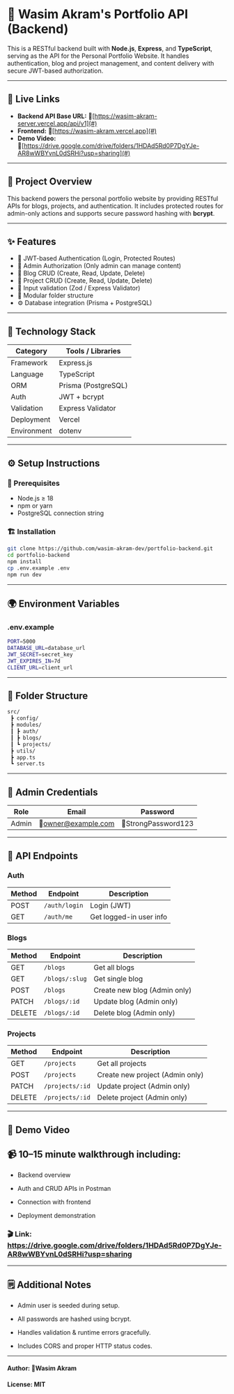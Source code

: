# 🧠 Wasim Akram's Portfolio API (Backend)

This is a RESTful backend built with **Node.js**, **Express**, and **TypeScript**, serving as the API for the Personal Portfolio Website.
It handles authentication, blog and project management, and content delivery with secure JWT-based authorization.

---

## 🚀 Live Links

- **Backend API Base URL:** 🔹[https://wasim-akram-server.vercel.app/api/v1](#)
- **Frontend:** 🔹[https://wasim-akram.vercel.app](#)
- **Demo Video:** 🔹[https://drive.google.com/drive/folders/1HDAd5Rd0P7DgYJe-AR8wWBYvnL0dSRHi?usp=sharing](#)

---

## 🧾 Project Overview

This backend powers the personal portfolio website by providing RESTful APIs for blogs, projects, and authentication.
It includes protected routes for admin-only actions and supports secure password hashing with **bcrypt**.

---

## ✨ Features

- 🔐 JWT-based Authentication (Login, Protected Routes)
- 🧠 Admin Authorization (Only admin can manage content)
- 📰 Blog CRUD (Create, Read, Update, Delete)
- 💼 Project CRUD (Create, Read, Update, Delete)
- 🧩 Input validation (Zod / Express Validator)
- 🧱 Modular folder structure
- ⚙️ Database integration (Prisma + PostgreSQL)

---

## 🧰 Technology Stack

| Category    | Tools / Libraries   |
| ----------- | ------------------- |
| Framework   | Express.js          |
| Language    | TypeScript          |
| ORM         | Prisma (PostgreSQL) |
| Auth        | JWT + bcrypt        |
| Validation  | Express Validator   |
| Deployment  | Vercel              |
| Environment | dotenv              |

---

## ⚙️ Setup Instructions

### 🔧 Prerequisites

- Node.js ≥ 18
- npm or yarn
- PostgreSQL connection string

### 🏗️ Installation

```bash
git clone https://github.com/wasim-akram-dev/portfolio-backend.git
cd portfolio-backend
npm install
cp .env.example .env
npm run dev
```

---

## 🌍 Environment Variables

### .env.example

```bash
PORT=5000
DATABASE_URL=database_url
JWT_SECRET=secret_key
JWT_EXPIRES_IN=7d
CLIENT_URL=client_url
```

---

## 📁 Folder Structure

```bash
src/
 ┣ config/
 ┣ modules/
 ┃ ┣ auth/
 ┃ ┣ blogs/
 ┃ ┗ projects/
 ┣ utils/
 ┣ app.ts
 ┗ server.ts
```

---

## 🔑 Admin Credentials

| Role  | Email                                           | Password            |
| ----- | ----------------------------------------------- | ------------------- |
| Admin | 🔹[owner@example.com](mailto:owner@example.com) | 🔹StrongPassword123 |

---

## 🧪 API Endpoints

### Auth

| Method | Endpoint      | Description             |
| ------ | ------------- | ----------------------- |
| POST   | `/auth/login` | Login (JWT)             |
| GET    | `/auth/me`    | Get logged-in user info |

### Blogs

| Method | Endpoint       | Description                  |
| ------ | -------------- | ---------------------------- |
| GET    | `/blogs`       | Get all blogs                |
| GET    | `/blogs/:slug` | Get single blog              |
| POST   | `/blogs`       | Create new blog (Admin only) |
| PATCH  | `/blogs/:id`   | Update blog (Admin only)     |
| DELETE | `/blogs/:id`   | Delete blog (Admin only)     |

### Projects

| Method | Endpoint        | Description                     |
| ------ | --------------- | ------------------------------- |
| GET    | `/projects`     | Get all projects                |
| POST   | `/projects`     | Create new project (Admin only) |
| PATCH  | `/projects/:id` | Update project (Admin only)     |
| DELETE | `/projects/:id` | Delete project (Admin only)     |

---

## 🎥 Demo Video

## 📹 10–15 minute walkthrough including:

- Backend overview

- Auth and CRUD APIs in Postman

- Connection with frontend

- Deployment demonstration

### 🎬 Link: https://drive.google.com/drive/folders/1HDAd5Rd0P7DgYJe-AR8wWBYvnL0dSRHi?usp=sharing

---

## 🗒️ Additional Notes

- Admin user is seeded during setup.

- All passwords are hashed using bcrypt.

- Handles validation & runtime errors gracefully.

- Includes CORS and proper HTTP status codes.

---

#### Author: 🔹Wasim Akram

#### License: MIT
